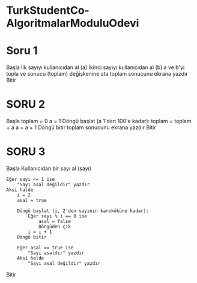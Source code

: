 # TurkStudentCo-AlgoritmalarModuluOdevi

# Soru 1
  Başla
      İlk sayıyı kullanıcıdan al (a)
      İkinci sayıyı kullanıcıdan al (b)
      a ve b'yi topla ve sonucu (toplam) değişkenine ata
      toplam sonucunu ekrana yazdır
  Bitir

# SORU 2
  Başla
      toplam = 0
      a = 1
      Döngü başlat (a 1'den 100'e kadar):
          toplam = toplam + a
          a = a + 1
      Döngü bitir
      toplam sonucunu ekrana yazdır
  Bitir

# SORU 3
  Başla
    Kullanıcıdan bir sayı al (sayı)
    
    Eğer sayı <= 1 ise
        "Sayı asal değildir" yazdır
    Aksi halde
        i = 2
        asal = true
        
        Döngü başlat (i, 2'den sayının kareköküne kadar):
            Eğer sayı % i == 0 ise
                asal = false
                Döngüden çık
            i = i + 1
        Döngü bitir
        
        Eğer asal == true ise
            "Sayı asaldır" yazdır
        Aksi halde
            "Sayı asal değildir" yazdır
  Bitir
